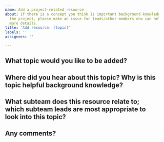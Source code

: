 ```yaml
---
name: Add a project-related resource
about: If there is a concept you think is important background knowledge for understanding
  the project, please make an issue for leads/other members who can help fill out
  more details.
title: 'Add resource: [topic]'
labels: ''
assignees: ''

---
```


## What topic would you like to be added?

## Where did you hear about this topic? Why is this topic helpful background knowledge? 

## What subteam does this resource relate to; which subteam leads are most appropriate to look into this topic?

## Any comments?
